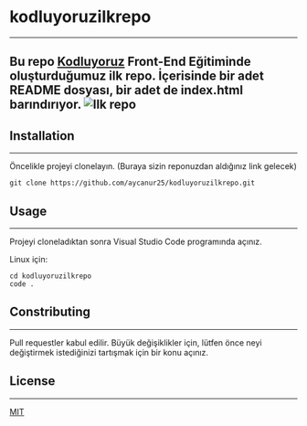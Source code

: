 # kodluyoruzilkrepo
------------------------------------------------
Bu repo [Kodluyoruz](https://www.kodluyoruz.org/) Front-End Eğitiminde oluşturduğumuz ilk repo. İçerisinde bir adet README dosyası, bir adet de index.html barındırıyor.
![Ilk repo]()
------------------------------------------------
## Installation
------------------------------------------------
Öncelikle projeyi clonelayın. (Buraya sizin reponuzdan aldığınız link gelecek)
```
git clone https://github.com/aycanur25/kodluyoruzilkrepo.git
```

## Usage
------------------------------------------------
Projeyi cloneladıktan sonra Visual Studio Code programında açınız.

Linux için:
```
cd kodluyoruzilkrepo
code .
```

## Constributing
------------------------------------------------
Pull requestler kabul edilir. Büyük değişiklikler için, lütfen önce neyi değiştirmek istediğinizi tartışmak için bir konu açınız.

## License
------------------------------------------------
[MIT](https://choosealicense.com/licenses/mit/)
